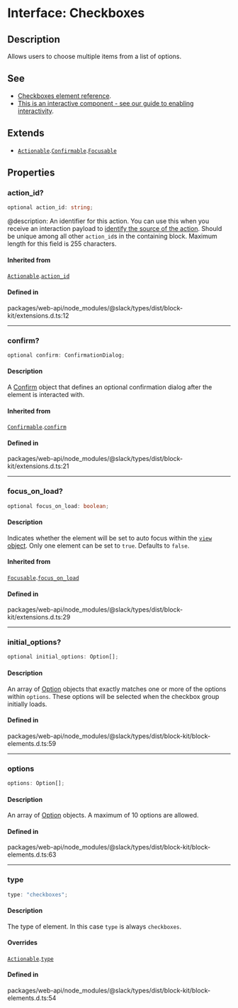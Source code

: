# Interface: Checkboxes

## Description

Allows users to choose multiple items from a list of options.

## See

 - [Checkboxes element reference](https://api.slack.com/reference/block-kit/block-elements#checkboxes).
 - [This is an interactive component - see our guide to enabling interactivity](https://api.slack.com/interactivity/handling).

## Extends

- [`Actionable`](Interface.Actionable.md).[`Confirmable`](Interface.Confirmable.md).[`Focusable`](Interface.Focusable.md)

## Properties

### action\_id?

```ts
optional action_id: string;
```

@description: An identifier for this action. You can use this when you receive an interaction payload to
[identify the source of the action](https://api.slack.com/interactivity/handling#payloads). Should be unique
among all other `action_id`s in the containing block. Maximum length for this field is 255 characters.

#### Inherited from

[`Actionable`](Interface.Actionable.md).[`action_id`](Interface.Actionable.md#action_id)

#### Defined in

packages/web-api/node\_modules/@slack/types/dist/block-kit/extensions.d.ts:12

***

### confirm?

```ts
optional confirm: ConfirmationDialog;
```

#### Description

A [Confirm](Interface.Confirm.md) object that defines an optional confirmation dialog after the element is interacted
with.

#### Inherited from

[`Confirmable`](Interface.Confirmable.md).[`confirm`](Interface.Confirmable.md#confirm)

#### Defined in

packages/web-api/node\_modules/@slack/types/dist/block-kit/extensions.d.ts:21

***

### focus\_on\_load?

```ts
optional focus_on_load: boolean;
```

#### Description

Indicates whether the element will be set to auto focus within the
[`view` object](https://api.slack.com/reference/surfaces/views). Only one element can be set to `true`.
Defaults to `false`.

#### Inherited from

[`Focusable`](Interface.Focusable.md).[`focus_on_load`](Interface.Focusable.md#focus_on_load)

#### Defined in

packages/web-api/node\_modules/@slack/types/dist/block-kit/extensions.d.ts:29

***

### initial\_options?

```ts
optional initial_options: Option[];
```

#### Description

An array of [Option](TypeAlias.Option.md) objects that exactly matches one or more of the options within `options`.
These options will be selected when the checkbox group initially loads.

#### Defined in

packages/web-api/node\_modules/@slack/types/dist/block-kit/block-elements.d.ts:59

***

### options

```ts
options: Option[];
```

#### Description

An array of [Option](TypeAlias.Option.md) objects. A maximum of 10 options are allowed.

#### Defined in

packages/web-api/node\_modules/@slack/types/dist/block-kit/block-elements.d.ts:63

***

### type

```ts
type: "checkboxes";
```

#### Description

The type of element. In this case `type` is always `checkboxes`.

#### Overrides

[`Actionable`](Interface.Actionable.md).[`type`](Interface.Actionable.md#type)

#### Defined in

packages/web-api/node\_modules/@slack/types/dist/block-kit/block-elements.d.ts:54
